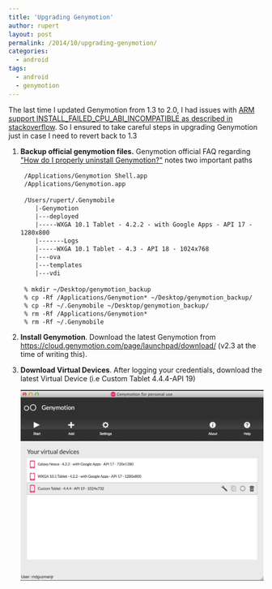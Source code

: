 ```yaml
---
title: 'Upgrading Genymotion'
author: rupert
layout: post
permalink: /2014/10/upgrading-genymotion/
categories:
  - android
tags:
  - android
  - genymotion
---
```


The last time I updated Genymotion from 1.3 to 2.0, I had issues with [ARM support INSTALL_FAILED_CPU_ABI_INCOMPATIBLE as described in stackoverflow](http://stackoverflow.com/questions/17831990/how-do-you-install-google-frameworks-play-accounts-etc-on-a-genymotion-virt).  So I ensured to take careful steps in upgrading Genymotion just in case I need to revert back to 1.3

1. **Backup official genymotion files.** Genymotion official FAQ regarding ["How do I properly uninstall Genymotion?"](https://cloud.genymotion.com/page/faq/#uninstall) notes two important paths

	    /Applications/Genymotion Shell.app
	    /Applications/Genymotion.app
	        
		/Users/rupert/.Genymobile
		   |-Genymotion
		   |---deployed
		   |-----WXGA 10.1 Tablet - 4.2.2 - with Google Apps - API 17 - 1280x800
		   |-------Logs
		   |-----WXGA 10.1 Tablet - 4.3 - API 18 - 1024x768
		   |---ova
		   |---templates
		   |---vdi
		   
		% mkdir ~/Desktop/genymotion_backup
		% cp -Rf /Applications/Genymotion* ~/Desktop/genymotion_backup/
		% cp -Rf ~/.Genymobile ~/Desktop/genymotion_backup/
		% rm -Rf /Applications/Genymotion*
		% rm -Rf ~/.Genymobile   
	   	   
2. **Install Genymotion**. Download the latest Genymotion from https://cloud.genymotion.com/page/launchpad/download/ (v2.3 at the time of writing this).

3. **Download Virtual Devices**. After logging your credentials, download the latest Virtual Device (i.e Custom Tablet 4.4.4-API 19)

	![Genymotion](/images/2014/10/genymotion_upgrade1.png)





